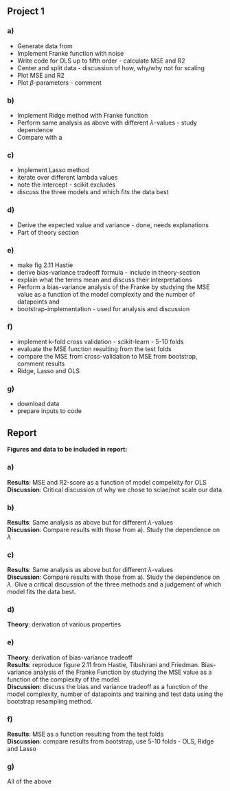 ## Project 1

### a)
- Generate data from
- Implement Franke function with noise
- Write code for OLS up to fifth order - calculate MSE and R2
- Center and split data - discussion of how, why/why not for scaling
- Plot MSE and R2 
- Plot $\beta$-parameters - comment

### b)

- Implement Ridge method with Franke function
- Perform same analysis as above with different $\lambda$-values - study dependence
- Compare with a

### c)

- Implement Lasso method
- iterate over different lambda values
- note the intercept - scikit excludes
- discuss the three models and which fits the data best

### d)

- Derive the expected value and variance - done, needs explanations
- Part of theory section 

### e)

- make fig 2.11 Hastie
- derive bias-variance tradeoff formula - include in theory-section
- explain what the terms mean and discuss their interpretations
- Perform a bias-variance analysis of the Franke by studying the MSE value as a function of the model complexity
and the number of datapoints and 
- bootstrap-implementation - used for analysis and discussion

### f)

- implement k-fold cross validation - scikit-learn - 5-10 folds
- evaluate the MSE function resulting from the test folds
- compare the MSE from cross-validation to MSE from bootstrap, comment results
- Ridge, Lasso and OLS

### g)

- download data
- prepare inputs to code


## Report

__Figures and data to be included in report:__

### a)

__Results__: MSE and R2-score as a function of model compelxity for OLS<br>
__Discussion__: Critical discussion of why we chose to sclae/not scale our data

### b) 

__Results__: Same analysis as above but for different $\lambda$-values<br>
__Discussion__: Compare results with those from a). Study the dependence on $\lambda$

### c)

__Results__: Same analysis as above but for different $\lambda$-values <br>
__Discussion__: Compare results with those from a). Study the dependence on $\lambda$. Give a critical discussion of the three methods and a judgement of which model fits the data best. 

### d)

__Theory__: derivation of various properties

### e)

__Theory__: derivation of bias-variance tradeoff<br>
__Results__: reproduce figure 2.11 from Hastie, Tibshirani and Friedman. Bias-variance analysis of the Franke Function by studying the MSE value as a function of the complexity of the model.<br>
__Discussion__: discuss the bias and variance tradeoff as a function of the model complexity, number of datapoints and training and test data using the bootstrap resampling method. 

### f)

__Results__: MSE as a function resulting from the test folds<br>
__Discussion__: compare results from bootstrap, use 5-10 folds - OLS, Ridge and Lasso

### g)

All of the above

